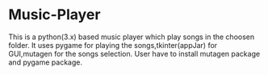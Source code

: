 # Music-Player
This is a python(3.x) based music player which play songs in the choosen folder.
It uses pygame for playing the songs,tkinter(appJar) for GUI,mutagen for the songs selection.
User have to install mutagen package and pygame package.
